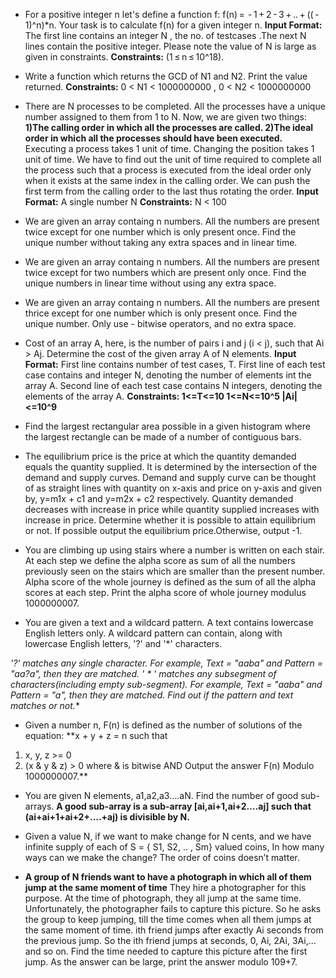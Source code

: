 - For a positive integer n let's define a function f: f(n) =  - 1 + 2 - 3 + .. + (( - 1)^n)*n.
  Your task is to calculate f(n) for a given integer n.
  **Input Format:** The first line contains an integer N , the no. of testcases .The next N lines contain the positive integer. Please note the value of N is large as given in constraints.
  **Constraints:** (1 ≤ n ≤ 10^18).
- Write a function which returns the GCD of N1 and N2. Print the value returned.
**Constraints:** 0 < N1 < 1000000000 , 0 < N2 < 1000000000
- There are N processes to be completed. All the processes have a unique number assigned to them from 1 to N.
Now, we are given two things:
**1)The calling order in which all the processes are called.
2)The ideal order in which all the processes should have been executed.**
Executing a process takes 1 unit of time. Changing the position takes 1 unit of time.
We have to find out the unit of time required to complete all the process such that a process is executed from the ideal order only when it exists at the same index in the calling order. We can push the first term from the calling order to the last thus rotating the order.
**Input Format:** A single number N
**Constraints:** N < 100
- We are given an array containg n numbers. All the numbers are present twice except for one number which is only present once. Find the unique number without taking any extra spaces and in linear time. 
- We are given an array containg n numbers. All the numbers are present twice except for two numbers which are present only once. Find the unique numbers in linear time without using any extra space.
- We are given an array containg n numbers. All the numbers are present thrice except for one number which is only present once. Find the unique number. Only use - bitwise operators, and no extra space.
- Cost of an array A, here, is the number of pairs i and j (i < j), such that Ai > Aj.
Determine the cost of the given array A of N elements. 
**Input Format:**
First line contains number of test cases, T. First line of each test case contains and integer N, denoting the number of elements int the array A. Second line of each test case contains N integers, denoting the elements of the array A.
**Constraints:
1<=T<=10
1<=N<=10^5
|Ai|<=10^9**

- Find the largest rectangular area possible in a given histogram where the largest rectangle can be made of a number of contiguous bars.

- The equilibrium price is the price at which the quantity demanded equals the quantity supplied. It is determined by the intersection of the demand and supply curves.
Demand and supply curve can be thought of as straight lines with quantity on x-axis and price on y-axis and given by, y=m1x + c1 and y=m2x + c2 respectively. Quantity demanded decreases with increase in price while quantity supplied increases with increase in price.
Determine whether it is possible to attain equilibrium or not. If possible output the equilibrium price.Otherwise, output -1.

- You are climbing up using stairs where a number is written on each stair. At each step we define the alpha score as sum of all the numbers previously seen on the stairs which are smaller than the present number. Alpha score of the whole journey is defined as the sum of all the alpha scores at each step. Print the alpha score of whole journey modulus 1000000007.

- You are given a text and a wildcard pattern. A text contains lowercase English letters only. A wildcard pattern can contain, along with lowercase English letters, '?' and '*' characters.

**'?' matches any single character. For example, Text = "aaba" and Pattern = "aa?a", then they are matched.
' * ' matches any subsegment of characters(including empty sub-segment). For example, Text = "aaba" and Pattern = "a*", then they are matched. Find out if the pattern and text matches or not.**

- Given a number n, F(n) is defined as the number of solutions of the equation:
**x + y + z = n
such that
1) x, y, z >= 0
2) (x & y & z) > 0 where & is bitwise AND
Output the answer F(n) Modulo 1000000007.**
- You are given N elements, a1,a2,a3….aN. Find the number of good sub-arrays.
**A good sub-array is a sub-array [ai,ai+1,ai+2….aj] such that (ai+ai+1+ai+2+….+aj) is divisible by N.**
- Given a value N, if we want to make change for N cents, and we have infinite supply of each of S = { S1, S2, .. , Sm} valued coins, In how many ways can we make the change? The order of coins doesn’t matter.

- **A group of N friends want to have a photograph in which all of them jump at the same moment of time**
They hire a photographer for this purpose. At the time of photograph, they all jump at the same time. Unfortunately, the photographer fails to capture this picture. So he asks the group to keep jumping, till the time comes when all them jumps at the same moment of time. ith friend jumps after exactly Ai seconds from the previous jump. So the ith friend jumps at seconds, 0, Ai, 2Ai, 3Ai,… and so on. Find the time needed to capture this picture after the first jump.
As the answer can be large, print the answer modulo 109+7.
